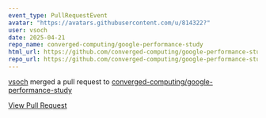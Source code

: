 ```yaml
---
event_type: PullRequestEvent
avatar: "https://avatars.githubusercontent.com/u/814322?"
user: vsoch
date: 2025-04-21
repo_name: converged-computing/google-performance-study
html_url: https://github.com/converged-computing/google-performance-study/pull/2
repo_url: https://github.com/converged-computing/google-performance-study
---
```


<a href='https://github.com/vsoch' target='_blank'>vsoch</a> merged a pull request to <a href='https://github.com/converged-computing/google-performance-study' target='_blank'>converged-computing/google-performance-study</a>

<a href='https://github.com/converged-computing/google-performance-study/pull/2' target='_blank'>View Pull Request</a>